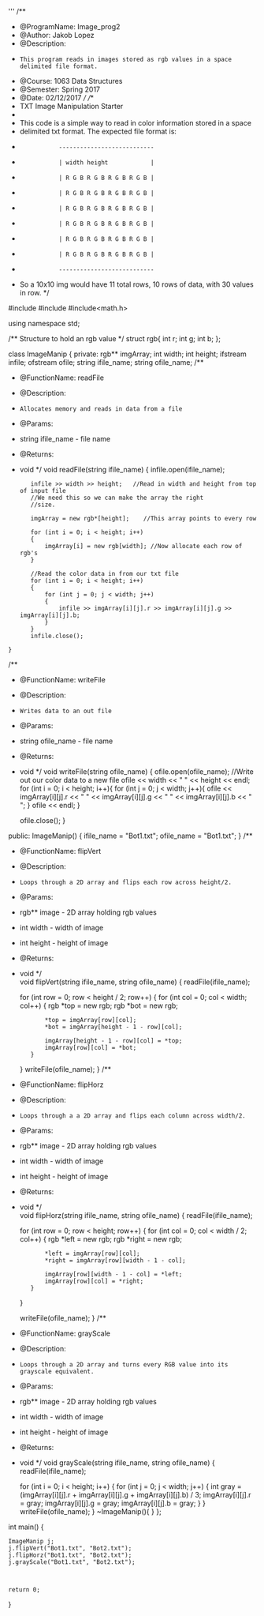 '''
/**
* @ProgramName: Image_prog2
* @Author: Jakob Lopez
* @Description:
*     This program reads in images stored as rgb values in a space delimited file format.
* @Course: 1063 Data Structures
* @Semester: Spring 2017
* @Date: 02/12/2017
*/
/**
* TXT Image Manipulation Starter
*
* This code is a simple way to read in color information stored in a space
* delimited txt format. The expected file format is:
*                ---------------------------
*                | width height            |
*                | R G B R G B R G B R G B |
*                | R G B R G B R G B R G B |
*                | R G B R G B R G B R G B |
*                | R G B R G B R G B R G B |
*                | R G B R G B R G B R G B |
*                | R G B R G B R G B R G B |
*                ---------------------------
* So a 10x10 img would have 11 total rows, 10 rows of data, with 30 values in row.
*/

#include<iostream>
#include<fstream>
#include<math.h>

using namespace std;

/**
Structure to hold an rgb value
*/
struct rgb{
	int r;
	int g;
	int b;
};

class ImageManip
{
private:
	rgb** imgArray;
	int width;
	int height;
	ifstream infile;
	ofstream ofile;
	string ifile_name;
	string ofile_name;
/**
* @FunctionName: readFile
* @Description:
*     Allocates memory and reads in data from a file
* @Params:
*    string ifile_name - file name
* @Returns:
*    void
*/
	void readFile(string ifile_name)
		{
			infile.open(ifile_name);
			       
			infile >> width >> height;   //Read in width and height from top of input file
			//We need this so we can make the array the right 
			//size.

			imgArray = new rgb*[height];    //This array points to every row

			for (int i = 0; i < height; i++)
			{
				imgArray[i] = new rgb[width]; //Now allocate each row of rgb's
			}

			//Read the color data in from our txt file
			for (int i = 0; i < height; i++)
			{
				for (int j = 0; j < width; j++)
				{
					infile >> imgArray[i][j].r >> imgArray[i][j].g >> imgArray[i][j].b;
				}
			}
			infile.close();
	}
/**
* @FunctionName: writeFile
* @Description:
*     Writes data to an out file
* @Params:
*    string ofile_name - file name
* @Returns:
*    void
*/
	void writeFile(string ofile_name)
	{
		ofile.open(ofile_name);
		//Write out our color data to a new file
		ofile << width << " " << height << endl;
		for (int i = 0; i < height; i++){
			for (int j = 0; j < width; j++){
				ofile << imgArray[i][j].r << " " << imgArray[i][j].g << " " << imgArray[i][j].b << " ";
			}
			ofile << endl;
		}

		
		ofile.close();
	}

public:
	ImageManip()
	{
		ifile_name = "Bot1.txt";
		ofile_name = "Bot1.txt";
	}
/**
* @FunctionName: flipVert
* @Description:
*     Loops through a 2D array and flips each row across height/2.
* @Params:
*    rgb** image - 2D array holding rgb values
*    int width - width of image
*    int height - height of image
* @Returns:
*    void
*/	
	void flipVert(string ifile_name, string ofile_name)
	{
		readFile(ifile_name);
		
		for (int row = 0; row < height / 2; row++)
		{
			for (int col = 0; col < width; col++)
			{
				rgb *top = new rgb;
				rgb *bot = new rgb;

				*top = imgArray[row][col];
				*bot = imgArray[height - 1 - row][col];

				imgArray[height - 1 - row][col] = *top;
				imgArray[row][col] = *bot;
			}
		}
		writeFile(ofile_name);
	}
/**
* @FunctionName: flipHorz
* @Description:
*     Loops through a a 2D array and flips each column across width/2.
* @Params:
*    rgb** image - 2D array holding rgb values
*    int width - width of image
*    int height - height of image
* @Returns:
*    void
*/	
	void flipHorz(string ifile_name, string ofile_name)
	{
		readFile(ifile_name);

		for (int row = 0; row < height; row++)
		{
			for (int col = 0; col < width / 2; col++)
			{
				rgb *left = new rgb;
				rgb *right = new rgb;

				*left = imgArray[row][col];
				*right = imgArray[row][width - 1 - col];

				imgArray[row][width - 1 - col] = *left;
				imgArray[row][col] = *right;
			}
		}

		writeFile(ofile_name);
	}
/**
* @FunctionName: grayScale
* @Description:
*     Loops through a 2D array and turns every RGB value into its grayscale equivalent.
* @Params:
*    rgb** image - 2D array holding rgb values
*    int width - width of image
*    int height - height of image
* @Returns:
*    void
*/
	void grayScale(string ifile_name, string ofile_name)
	{
		readFile(ifile_name);

		for (int i = 0; i < height; i++)
		{
			for (int j = 0; j < width; j++)
			{
				int gray = (imgArray[i][j].r + imgArray[i][j].g + imgArray[i][j].b) / 3;
				imgArray[i][j].r = gray;
				imgArray[i][j].g = gray;
				imgArray[i][j].b = gray;
			}
		}
		writeFile(ofile_name);
	}
	~ImageManip(){
	}
};


int main()
{

	ImageManip j;
	j.flipVert("Bot1.txt", "Bot2.txt");
	j.flipHorz("Bot1.txt", "Bot2.txt");
	j.grayScale("Bot1.txt", "Bot2.txt");



	return 0;
}

